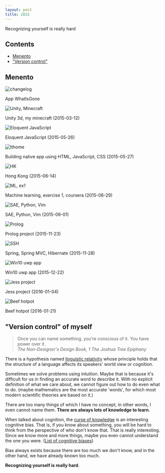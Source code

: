 ```yaml
---
layout: post
title: 2015
---
```


<div class="excerpt">
    Recognizing yourself is really hard
</div>

## Contents

- [Menento](#menento)
- ["Version control"](#version-control-of-myself)

## Menento

<div class="image-wrapper">
    <img src="/static/imgs/changelog.png" alt="changelog"/>
    <p class="image-caption">App WhatIsGone</p>
</div>
<div class="image-wrapper">
    <img src="/static/imgs/20150312 230444.jpg" alt="Unity, Minecraft"/>
    <p class="image-caption">Unity 3d, my minecraft (2015-03-12)</p>
</div>
<div class="image-wrapper">
    <img src="/static/imgs/20150526 234304.png" alt="Eloquent JavaScript"/>
    <p class="image-caption">Eloquent JavaScript (2015-05-26)</p>
</div>
<div class="image-wrapper">
    <img src="/static/imgs/20150527 172004.png" alt="Ithome"/>
    <p class="image-caption">Building native app using HTML, JavaScript, CSS (2015-05-27)</p>
</div>
<div class="image-wrapper">
    <img src="/static/imgs/20150614 194300.jpg" alt="HK"/>
    <p class="image-caption">Hong Kong (2015-06-14)</p>
</div>
<div class="image-wrapper">
    <img src="/static/imgs/20150629 001837.png" alt="ML, ex1"/>
    <p class="image-caption">Machine learning, exercise 1, coursera (2015-06-29)</p>
</div>
<div class="image-wrapper">
    <img src="/static/imgs/20150901 165912.png" alt="SAE, Python, Vim"/>
    <p class="image-caption">SAE, Python, Vim (2015-09-01)</p>
</div>
<div class="image-wrapper">
    <img src="/static/imgs/20151123 090055.png" alt="Prolog"/>
    <p class="image-caption">Prolog project (2015-11-23)</p>
</div>
<div class="image-wrapper">
    <img src="/static/imgs/20151128 235627.png" alt="SSH"/>
    <p class="image-caption">Spring, Spring MVC, Hibernate (2015-11-28)</p>
</div>
<div class="image-wrapper">
    <img src="/static/imgs/20151222 095516.png" alt="Win10 uwp app"/>
    <p class="image-caption">Win10 uwp app (2015-12-22)</p>
</div>
<div class="image-wrapper">
    <img src="/static/imgs/20160104 161801.png" alt="Jess project"/>
    <p class="image-caption">Jess project (2016-01-04)</p>
</div>
<div class="image-wrapper">
    <img src="/static/imgs/20160121 181647.jpg" alt="Beef hotpot"/>
    <p class="image-caption">Beef hotpot (2016-01-21)</p>
</div>

## "Version control" of myself

<blockquote>Once you can name something, you’re conscious of it. You have power over it.
<br /><cite>The Non-Designer's Design Book, 1 The Joshua Tree Epiphany</cite>
</blockquote>

There is a hypothesis named [linguistic relativity](https://en.wikipedia.org/wiki/Linguistic_relativity) whose principle holds that the structure of a language affects its speakers' world view or cognition.

Sometimes we solve problems using intuition. Maybe that is because it's difficult for us in finding an accurate word to describe it. With no explicit definition of what we care about, we cannot figure out how to do even what to do. (maybe mathematics are the most accurate 'words', for which most modern scientific theories are based on it.)

There are too many things of which I have no concept, in other words, I even cannot name them. **There are always lots of knowledge to learn**.

When talked about cognition, the [curse of knowledge](https://en.wikipedia.org/wiki/Curse_of_knowledge) is an interesting cognitive bias. That is, if you know about something, you will be hard to think from the perspective of who don't know that. That is really interesting. Since we know more and more things, maybe you even cannot understand the one you were. ([List of cognitive biases](https://en.wikipedia.org/wiki/List_of_cognitive_biases))

Bias always exists because there are too much we don't know, and in the other hand, we have already known too much.

**Recognizing yourself is really hard**.
